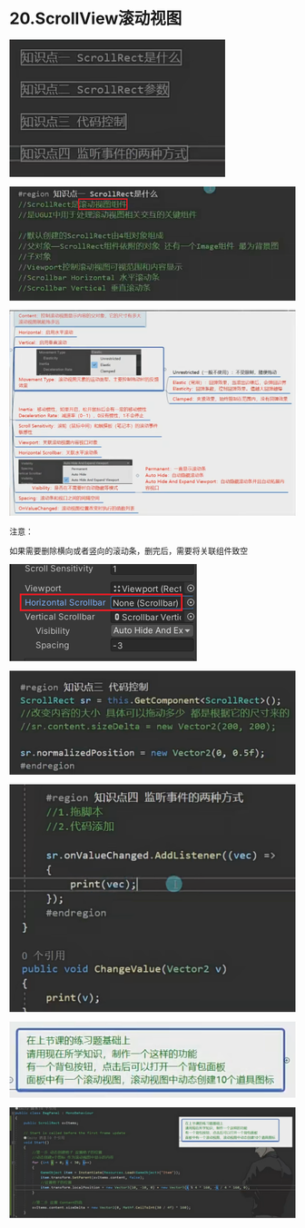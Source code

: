 # 20.ScrollView滚动视图

![74771f76db142bf94570d75a4ff14cc7.png](image/74771f76db142bf94570d75a4ff14cc7.png)

![ec2dc61e0938d375d51f3fc4b7ab0667.png](image/ec2dc61e0938d375d51f3fc4b7ab0667.png)

![808ea0269fe1524810db908d4b76c0c7.png](image/808ea0269fe1524810db908d4b76c0c7.png)

注意：

如果需要删除横向或者竖向的滚动条，删完后，需要将关联组件致空

![f190809f2d536e78630baf4b897df2b3.png](image/f190809f2d536e78630baf4b897df2b3.png)

![a3142ae5e3823e38a28b874e8174dc79.png](image/a3142ae5e3823e38a28b874e8174dc79.png)

![da7b97b843c892b39dd0c97fc2bc7fe5.png](image/da7b97b843c892b39dd0c97fc2bc7fe5.png)

![61e9a48c32515694eaeb0c1667048b15.png](image/61e9a48c32515694eaeb0c1667048b15.png)

![10a4b8226a0a5332c93273ed3ff17d08.png](image/10a4b8226a0a5332c93273ed3ff17d08.png)
